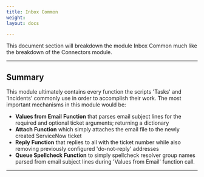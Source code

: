 ```yaml
---
title: Inbox Common
weight: 
layout: docs

---
```

This document section will breakdown the module Inbox Common much like the breakdown of the Connectors module.

<hr />

## Summary

This module ultimately contains every function the scripts 'Tasks' and 'Incidents' commonly use in order to accomplish their work. The most important mechanisms in this module would be:

* **Values from Email** **Function** that parses email subject lines for the required and optional ticket arguments; returning a dictionary
* **Attach** **Function** which simply attaches the email file to the newly created ServiceNow ticket
* **Reply** **Function** that replies to all with the ticket number while also removing previously configured 'do-not-reply' addresses
* **Queue Spellcheck** **Function** to simply spellcheck resolver group names parsed from email subject lines during 'Values from Email' function call.

<hr />